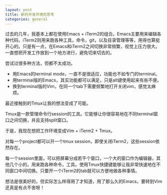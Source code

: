 ```yaml
---
layout: post
title: 新的开发环境的思考
categories: general
---
```


过去的几年，我基本上都在使用Emacs + iTerm2的组合。Emacs主要用来编辑各种代码，iTerm2则用来跑各种工具，命令，git，以及目录管理等等，用得也算挺开心的。只是有一点，在Emacs和iTerm2之间切换非常频繁，视觉上压力很大。一直想把开发工作放到一个地方进行，避免切来切去的。

尝试过很多种方法，但都不太成功。

- 用Emacs的terminal mode，一直不是很适应，功能也不如专门的terminal。
- 用terminal版的Emacs，其实功能都可以满足，只是alt键使用起来有些不便。
- 换到terminal版的Vim，在同一个tab下需要频繁地打开关闭vim，感觉太麻烦。

最近接触到的Tmux让我的想法变成了可能。

Tmux是一款管理命令行session的工具。它能够让你很容易地在不同terminal窗口之间切换，并且支持split窗口。

于是，我现在想把工作环境变成Vim + iTerm2 + Tmux。

对每一个project都可以开一个tmux session，即使关闭iTerm2，这些session依然存在。

每一个session里面，可以把屏幕分成若干个窗口，一个大的窗口作为编辑器，其他几个小的，用来跑各种命令，工具。使用Tmux快捷键能够让我非常快速地在不同窗口中间切换。只要开一个iTerm2的tab就可以方便地做各种事情。

想法是很美好的，但实际怎么样得用了才知道，用了那么久的Emacs，要转到Vim还真是有点不舍呀！
